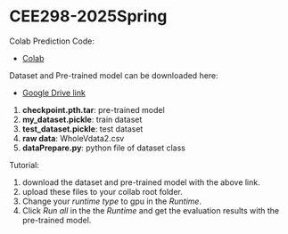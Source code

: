 # CEE298-2025Spring

Colab Prediction Code:
- [Colab]([https://colab.research.google.com/drive/1PNWgrweI2q4AHb-v6SKcx_RisME36srR?usp=sharing](https://colab.research.google.com/drive/1fAgZkFTLRq2EmkcizA2PDmznW_MpfCzq?usp=sharing))

Dataset and Pre-trained model can be downloaded here:
- [Google Drive link](https://drive.google.com/drive/folders/1TkQ5Gx5H7aH_WeL3hHlb3M2ykOIBM02C?usp=drive_link)

1. **checkpoint.pth.tar**: pre-trained model
2. **my_dataset.pickle**: train dataset
3. **test_dataset.pickle**: test dataset
4. **raw data**: WholeVdata2.csv
5. **dataPrepare.py**: python file of dataset class

Tutorial:
1. download the dataset and pre-trained model with the above link.
2. upload these files to your collab root folder.
3. Change your _runtime type_ to gpu in the _Runtime_.
4. Click _Run all_ in the the _Runtime_ and get the evaluation results with the pre-trained model.
